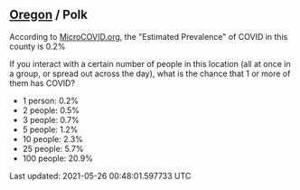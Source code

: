 
## [Oregon](/united-states/oregon) / Polk

According to [MicroCOVID.org](http://microcovid.org),
the "Estimated Prevalence" of COVID in this county is 0.2%

If you interact with a certain number of people in this location
(all at once in a group, or spread out across the day), what is the chance that
1 or more of them has COVID?

- 1 person: 0.2%
- 2 people: 0.5%
- 3 people: 0.7%
- 5 people: 1.2%
- 10 people: 2.3%
- 25 people: 5.7%
- 100 people: 20.9%

Last updated: 2021-05-26 00:48:01.597733 UTC
